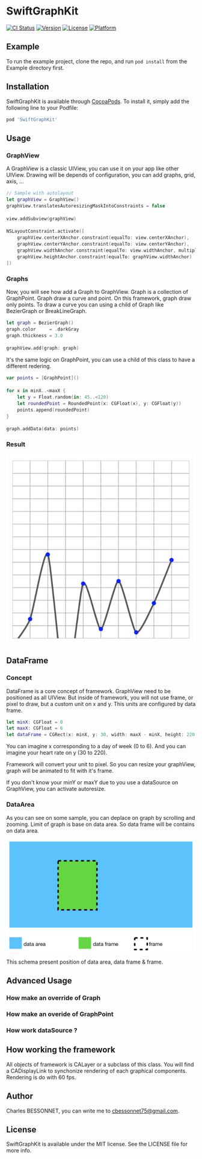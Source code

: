 # SwiftGraphKit

[![CI Status](https://img.shields.io/travis/cbessonnet75@gmail.com/SwiftGraphKit.svg?style=flat)](https://travis-ci.org/cbessonnet75@gmail.com/SwiftGraphKit)
[![Version](https://img.shields.io/cocoapods/v/SwiftGraphKit.svg?style=flat)](https://cocoapods.org/pods/SwiftGraphKit)
[![License](https://img.shields.io/cocoapods/l/SwiftGraphKit.svg?style=flat)](https://cocoapods.org/pods/SwiftGraphKit)
[![Platform](https://img.shields.io/cocoapods/p/SwiftGraphKit.svg?style=flat)](https://cocoapods.org/pods/SwiftGraphKit)

## Example

To run the example project, clone the repo, and run `pod install` from the Example directory first.

## Installation

SwiftGraphKit is available through [CocoaPods](https://cocoapods.org). To install
it, simply add the following line to your Podfile:

```ruby
pod 'SwiftGraphKit'
```

## Usage

### GraphView

A GraphView is a classic UIView, you can use it on your app like other UIView.
Drawing will be depends of configuration, you can add graphs, grid, axis, ...

```swift
// Sample with autolayout
let graphView = GraphView()
graphView.translatesAutoresizingMaskIntoConstraints = false

view.addSubview(graphView)

NSLayoutConstraint.activate([
    graphView.centerXAnchor.constraint(equalTo: view.centerXAnchor),
    graphView.centerYAnchor.constraint(equalTo: view.centerYAnchor),
    graphView.widthAnchor.constraint(equalTo: view.widthAnchor, multiplier: 0.9),
    graphView.heightAnchor.constraint(equalTo: graphView.widthAnchor)
])
```

### Graphs

Now, you will see how add a Graph to GraphView. Graph is a collection of GraphPoint.
Graph draw a curve and point. On this framework, graph draw only points.
To draw a curve you can using a child of Graph like BezierGraph or BreakLineGraph.

```swift
let graph = BezierGraph()
graph.color     = .darkGray
graph.thickness = 3.0

graphView.add(graph: graph)
```
It's the same logic on GraphPoint, you can use a child of this class to have a different redering.

```swift
var points = [GraphPoint]()

for x in minX..<maxX {
    let y = Float.random(in: 45..<120)
    let roundedPoint = RoundedPoint(x: CGFloat(x), y: CGFloat(y))
    points.append(roundedPoint)
}

graph.addData(data: points)
```

### Result

![Build Platform](Images/graph.png)

## DataFrame

### Concept

DataFrame is a core concept of framework. GraphView need to be positioned as all UIView.
But inside of framework, you will not use frame, or pixel to draw, but a custom unit on x and y.
This units are configured by data frame.

```swift
let minX: CGFloat = 0
let maxX: CGFloat = 6
let dataFrame = CGRect(x: minX, y: 30, width: maxX - minX, height: 220)
```
You can imagine x corresponding to a day of week (0 to 6).
And you can imagine your heart rate on y (30 to 220).

Framework will convert your unit to pixel. So you can resize your graphView, graph will be animated to fit with it's frame.

If you don't know your minY or maxY due to you use a dataSource on GraphView, you can activate autoresize.

### DataArea

As you can see on some sample, you can deplace on graph by scrolling and zooming. Limit of graph is base on data area. So data frame will be contains on data area.

![Build Platform](Images/dataFrame.png)

This schema present position of data area, data frame & frame.

## Advanced Usage

### How make an override of Graph

### How make an overide of GraphPoint

### How work dataSource ?

## How working the framework

All objects of framework is CALayer or a subclass of this class. You will find a CADisplayLink to synchonize rendering of each graphical components. Rendering is do with 60 fps.


## Author

Charles BESSONNET, you can write me to cbessonnet75@gmail.com.

## License

SwiftGraphKit is available under the MIT license. See the LICENSE file for more info.
